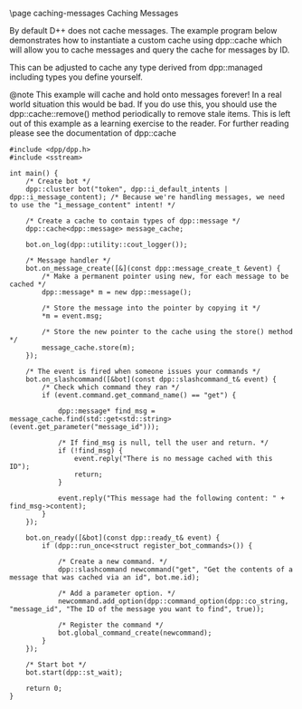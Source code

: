 \page caching-messages Caching Messages

By default D++ does not cache messages. The example program below demonstrates how to instantiate a custom cache using dpp::cache which will allow you to cache messages and query the cache for messages by ID.

This can be adjusted to cache any type derived from dpp::managed including types you define yourself.

@note This example will cache and hold onto messages forever! In a real world situation this would be bad. If you do use this,
you should use the dpp::cache::remove() method periodically to remove stale items. This is left out of this example as a learning
exercise to the reader. For further reading please see the documentation of dpp::cache

~~~~~~~~~~{.cpp}
#include <dpp/dpp.h>
#include <sstream>

int main() {
	/* Create bot */
	dpp::cluster bot("token", dpp::i_default_intents | dpp::i_message_content); /* Because we're handling messages, we need to use the "i_message_content" intent! */

	/* Create a cache to contain types of dpp::message */
	dpp::cache<dpp::message> message_cache;

    bot.on_log(dpp::utility::cout_logger());

	/* Message handler */
	bot.on_message_create([&](const dpp::message_create_t &event) {
		/* Make a permanent pointer using new, for each message to be cached */
		dpp::message* m = new dpp::message();

		/* Store the message into the pointer by copying it */
		*m = event.msg;

		/* Store the new pointer to the cache using the store() method */
		message_cache.store(m);
	});

	/* The event is fired when someone issues your commands */
	bot.on_slashcommand([&bot](const dpp::slashcommand_t& event) {
		/* Check which command they ran */
		if (event.command.get_command_name() == "get") {

			dpp::message* find_msg = message_cache.find(std::get<std::string>(event.get_parameter("message_id")));

			/* If find_msg is null, tell the user and return. */
			if (!find_msg) {
				event.reply("There is no message cached with this ID");
				return;
			}

			event.reply("This message had the following content: " + find_msg->content);
		}
	});

	bot.on_ready([&bot](const dpp::ready_t& event) {
        if (dpp::run_once<struct register_bot_commands>()) {

			/* Create a new command. */
			dpp::slashcommand newcommand("get", "Get the contents of a message that was cached via an id", bot.me.id);

			/* Add a parameter option. */
			newcommand.add_option(dpp::command_option(dpp::co_string, "message_id", "The ID of the message you want to find", true));

            /* Register the command */
            bot.global_command_create(newcommand);
        }
    });

	/* Start bot */
	bot.start(dpp::st_wait);

	return 0;
}
~~~~~~~~~~


